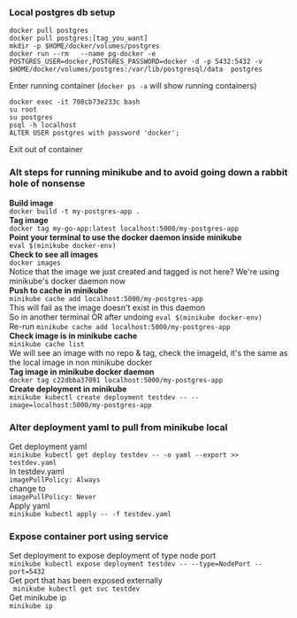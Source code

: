 ### Local postgres db setup
```
docker pull postgres   
docker pull postgres:[tag_you_want]   
mkdir -p $HOME/docker/volumes/postgres   
docker run --rm   --name pg-docker -e POSTGRES_USER=docker,POSTGRES_PASSWORD=docker -d -p 5432:5432 -v $HOME/docker/volumes/postgres:/var/lib/postgresql/data  postgres   
```
Enter running container (`docker ps -a` will show running containers)   
```
docker exec -it 708cb73e233c bash   
su root   
su postgres   
psql -h localhost   
ALTER USER postgres with password 'docker';   
```
Exit out of container   

### Alt steps for running minikube and to avoid going down a rabbit hole of nonsense   
**Build image**   
`docker build -t my-postgres-app .`   
**Tag image**   
`docker tag my-go-app:latest localhost:5000/my-postgres-app`   
**Point your terminal to use the docker daemon inside minikube**   
`eval $(minikube docker-env)`   
**Check to see all images**      
`docker images`   
Notice that the image we just created and tagged is not here? We're using minikube's docker daemon now   
**Push to cache in minikube**   
`minikube cache add localhost:5000/my-postgres-app`   
This will fail as the image doesn't exist in this daemon   
So in another terminal OR after undoing `eval $(minikube docker-env)`   
Re-run `minikube cache add localhost:5000/my-postgres-app`   
**Check image is in minikube cache**   
`minikube cache list`   
We will see an image with no repo & tag, check the imageId, it's the same as the local image in non minikube docker   
**Tag image in minikube docker daemon**   
`docker tag c22dbba37091 localhost:5000/my-postgres-app`   
**Create deployment in minikube**   
`minikube kubectl create deployment testdev -- --image=localhost:5000/my-postgres-app`  
### Alter deployment yaml to pull from minikube local   
Get deployment yaml   
`minikube kubectl get deploy testdev -- -o yaml --export >> testdev.yaml`   
In testdev.yaml   
`imagePullPolicy: Always`   
change to   
`imagePullPolicy: Never`   
Apply yaml   
`minikube kubectl apply -- -f testdev.yaml`   
### Expose container port using service   
Set deployment to expose deployment of type node port   
`minikube kubectl expose deployment testdev -- --type=NodePort --port=5432`   
Get port that has been exposed externally   
` minikube kubectl get svc testdev`   
Get minikube ip   
`minikube ip`    
